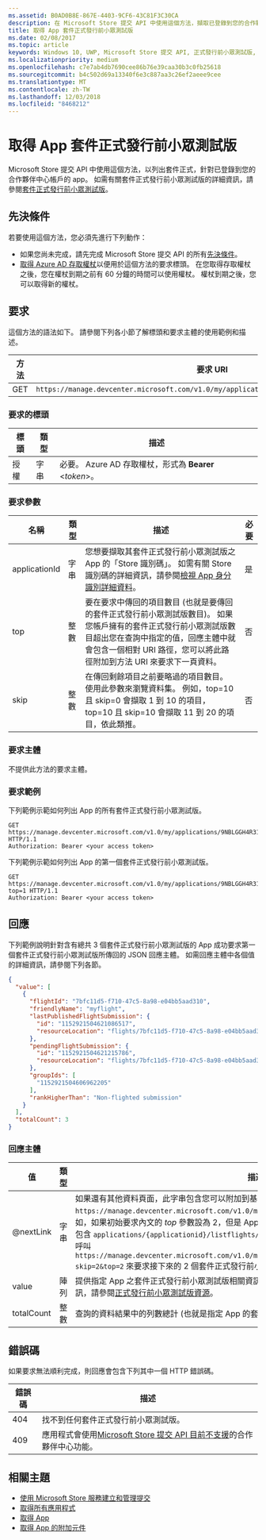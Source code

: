```yaml
---
ms.assetid: B0AD0B8E-867E-4403-9CF6-43C81F3C30CA
description: 在 Microsoft Store 提交 API 中使用這個方法，擷取已登錄到您的合作夥伴中心帳戶的應用程式的套件正式資訊。
title: 取得 App 套件正式發行前小眾測試版
ms.date: 02/08/2017
ms.topic: article
keywords: Windows 10, UWP, Microsoft Store 提交 API, 正式發行前小眾測試版, 套件正式發行前小眾測試版
ms.localizationpriority: medium
ms.openlocfilehash: c7e7ab4db7690cee86b76e39caa30b3c0fb25618
ms.sourcegitcommit: b4c502d69a13340f6e3c887aa3c26ef2aeee9cee
ms.translationtype: MT
ms.contentlocale: zh-TW
ms.lasthandoff: 12/03/2018
ms.locfileid: "8468212"
---
```

# <a name="get-package-flights-for-an-app"></a>取得 App 套件正式發行前小眾測試版

Microsoft Store 提交 API 中使用這個方法，以列出套件正式，針對已登錄到您的合作夥伴中心帳戶的 app。 如需有關套件正式發行前小眾測試版的詳細資訊，請參閱[套件正式發行前小眾測試版](https://msdn.microsoft.com/windows/uwp/publish/package-flights)。

## <a name="prerequisites"></a>先決條件

若要使用這個方法，您必須先進行下列動作：

* 如果您尚未完成，請先完成 Microsoft Store 提交 API 的所有[先決條件](create-and-manage-submissions-using-windows-store-services.md#prerequisites)。
* [取得 Azure AD 存取權杖](create-and-manage-submissions-using-windows-store-services.md#obtain-an-azure-ad-access-token)以便用於這個方法的要求標頭。 在您取得存取權杖之後，您在權杖到期之前有 60 分鐘的時間可以使用權杖。 權杖到期之後，您可以取得新的權杖。

## <a name="request"></a>要求

這個方法的語法如下。 請參閱下列各小節了解標頭和要求主體的使用範例和描述。

| 方法 | 要求 URI                                                      |
|--------|------------------------------------------------------------------|
| GET    | ```https://manage.devcenter.microsoft.com/v1.0/my/applications/{applicationId}/listflights``` |


### <a name="request-header"></a>要求的標頭

| 標頭        | 類型   | 描述                                                                 |
|---------------|--------|-----------------------------------------------------------------------------|
| 授權 | 字串 | 必要。 Azure AD 存取權杖，形式為 **Bearer** &lt;*token*&gt;。 |


### <a name="request-parameters"></a>要求參數

|  名稱  |  類型  |  描述  |  必要  |
|------|------|------|------|
|  applicationId  |  字串  |  您想要擷取其套件正式發行前小眾測試版之 App 的「Store 識別碼」。 如需有關 Store 識別碼的詳細資訊，請參閱[檢視 App 身分識別詳細資料](https://msdn.microsoft.com/windows/uwp/publish/view-app-identity-details)。  |  是  |
|  top  |  整數  |  要在要求中傳回的項目數目 (也就是要傳回的套件正式發行前小眾測試版數目)。 如果您帳戶擁有的套件正式發行前小眾測試版數目超出您在查詢中指定的值，回應主體中就會包含一個相對 URI 路徑，您可以將此路徑附加到方法 URI 來要求下一頁資料。  |  否  |
|  skip  |  整數  |  在傳回剩餘項目之前要略過的項目數目。 使用此參數來瀏覽資料集。 例如，top=10 且 skip=0 會擷取 1 到 10 的項目，top=10 且 skip=10 會擷取 11 到 20 的項目，依此類推。  |  否  |


### <a name="request-body"></a>要求主體

不提供此方法的要求主體。

### <a name="request-examples"></a>要求範例

下列範例示範如何列出 App 的所有套件正式發行前小眾測試版。

```
GET https://manage.devcenter.microsoft.com/v1.0/my/applications/9NBLGGH4R315/listflights HTTP/1.1
Authorization: Bearer <your access token>
```

下列範例示範如何列出 App 的第一個套件正式發行前小眾測試版。

```
GET https://manage.devcenter.microsoft.com/v1.0/my/applications/9NBLGGH4R315/listflights?top=1 HTTP/1.1
Authorization: Bearer <your access token>
```

## <a name="response"></a>回應

下列範例說明針對含有總共 3 個套件正式發行前小眾測試版的 App 成功要求第一個套件正式發行前小眾測試版所傳回的 JSON 回應主體。 如需回應主體中各個值的詳細資訊，請參閱下列各節。

```json
{
  "value": [
    {
      "flightId": "7bfc11d5-f710-47c5-8a98-e04bb5aad310",
      "friendlyName": "myflight",
      "lastPublishedFlightSubmission": {
        "id": "1152921504621086517",
        "resourceLocation": "flights/7bfc11d5-f710-47c5-8a98-e04bb5aad310/submissions/1152921504621086517"
      },
      "pendingFlightSubmission": {
        "id": "1152921504621215786",
        "resourceLocation": "flights/7bfc11d5-f710-47c5-8a98-e04bb5aad310/submissions/1152921504621215786"
      },
      "groupIds": [
        "1152921504606962205"
      ],
      "rankHigherThan": "Non-flighted submission"
    }
  ],
  "totalCount": 3
}
```

### <a name="response-body"></a>回應主體

| 值      | 類型   | 描述       |
|------------|--------|---------------------|
| @nextLink  | 字串 | 如果還有其他資料頁面，此字串包含您可以附加到基本 ```https://manage.devcenter.microsoft.com/v1.0/my/``` 要求 URI 的相對路徑以要求下一頁資料。 例如，如果初始要求內文的 *top* 參數設為 2，但是 App 有 4 個套件正式發行前小眾測試版，回應主體會包含 ```applications/{applicationid}/listflights/?skip=2&top=2``` 的 @nextLink 值，這指出您可以呼叫 ```https://manage.devcenter.microsoft.com/v1.0/my/applications/{applicationid}/listflights/?skip=2&top=2``` 來要求接下來的 2 個套件正式發行前小眾測試版。 |
| value      | 陣列  | 提供指定 App 之套件正式發行前小眾測試版相關資訊的物件陣列。 如需有關每個物件中資料的詳細資訊，請參閱[正式發行前小眾測試版資源](get-app-data.md#flight-object)。               |
| totalCount | 整數    | 查詢的資料結果中的列數總計 (也就是指定 App 的套件正式發行前小眾測試版總數目)。   |


## <a name="error-codes"></a>錯誤碼

如果要求無法順利完成，則回應會包含下列其中一個 HTTP 錯誤碼。

| 錯誤碼 |  描述   |
|--------|------------------|
| 404  | 找不到任何套件正式發行前小眾測試版。 |
| 409  | 應用程式會使用[Microsoft Store 提交 API 目前不支援](create-and-manage-submissions-using-windows-store-services.md#not_supported)的合作夥伴中心功能。  |


## <a name="related-topics"></a>相關主題

* [使用 Microsoft Store 服務建立和管理提交](create-and-manage-submissions-using-windows-store-services.md)
* [取得所有應用程式](get-all-apps.md)
* [取得 App](get-an-app.md)
* [取得 App 的附加元件](get-add-ons-for-an-app.md)
